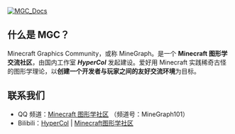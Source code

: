 [![MGC_Docs](https://socialify.git.ci/MineGraphCN/MGC_Docs/image?description=1&descriptionEditable=MGC%20Docs%20%E6%98%AF%E4%B8%80%E7%BE%A4%20Minecraft%20%E5%85%89%E5%BD%B1%E3%80%81%E7%BA%B9%E7%90%86%E7%88%B1%E5%A5%BD%E8%80%85%E5%85%B1%E5%90%8C%E7%BC%96%E5%86%99%E7%9A%84%E6%96%87%E6%A1%A3%EF%BC%8C%E8%87%B4%E5%8A%9B%E4%BA%8E%E7%A7%91%E6%99%AE%E5%9B%BE%E5%BD%A2%E7%9F%A5%E8%AF%86%E3%80%81%E7%BA%A0%E6%AD%A3%E8%AF%AF%E5%8C%BA%EF%BC%8C%E4%BB%A5%E5%8F%8A%E5%B8%AE%E5%8A%A9%E8%90%8C%E6%96%B0%E8%A7%A3%E5%86%B3%E6%B8%B8%E6%88%8F%E5%86%85%E7%9A%84%E8%AE%B8%E5%A4%9A%E9%97%AE%E9%A2%98%E3%80%82&font=Inter&forks=1&issues=1&logo=https%3A%2F%2Fraw.githubusercontent.com%2FMineGraphCN%2FMGC_Docs%2Fdev%2FWriterside%2Fimages%2FMGC-logo.png&name=1&owner=1&pattern=Circuit%20Board&pulls=1&stargazers=1&theme=Auto)](https://docs.minegraph.cn/home.html)

## 什么是 MGC？

Minecraft Graphics Community，或称 MineGraph。是一个 **Minecraft 图形学交流社区**，由国内工作室 **_HyperCol_** 发起建设。爱好用 Minecraft 实践稀奇古怪的图形学理论，以**创建一个开发者与玩家之间的友好交流环境**为目标。

## 联系我们

- QQ 频道：[Minecraft 图形学社区](https://pd.qq.com/s/lem9db) （频道号：MineGraph101）
- Bilibili：[HyperCol](https://space.bilibili.com/480528388) | [Minecraft图形学社区](https://space.bilibili.com/1499821905)
